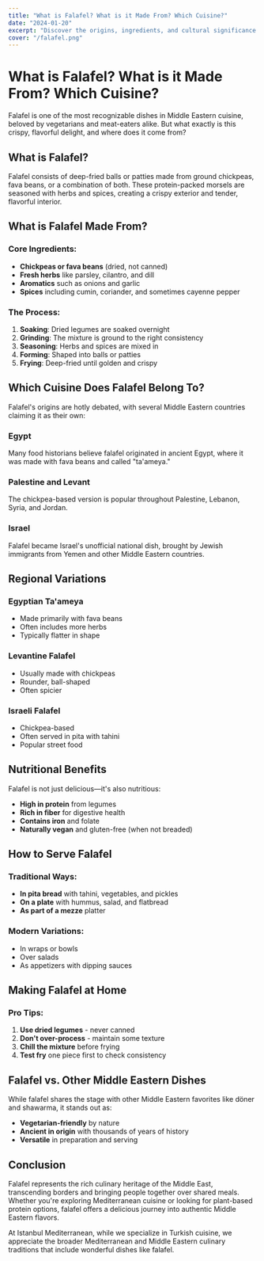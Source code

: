 ```yaml
---
title: "What is Falafel? What is it Made From? Which Cuisine?"
date: "2024-01-20"
excerpt: "Discover the origins, ingredients, and cultural significance of falafel, the beloved Middle Eastern dish that's conquered the world."
cover: "/falafel.png"
---
```


# What is Falafel? What is it Made From? Which Cuisine?

Falafel is one of the most recognizable dishes in Middle Eastern cuisine, beloved by vegetarians and meat-eaters alike. But what exactly is this crispy, flavorful delight, and where does it come from?

## What is Falafel?

Falafel consists of deep-fried balls or patties made from ground chickpeas, fava beans, or a combination of both. These protein-packed morsels are seasoned with herbs and spices, creating a crispy exterior and tender, flavorful interior.

## What is Falafel Made From?

### Core Ingredients:
- **Chickpeas or fava beans** (dried, not canned)
- **Fresh herbs** like parsley, cilantro, and dill
- **Aromatics** such as onions and garlic
- **Spices** including cumin, coriander, and sometimes cayenne pepper

### The Process:
1. **Soaking**: Dried legumes are soaked overnight
2. **Grinding**: The mixture is ground to the right consistency
3. **Seasoning**: Herbs and spices are mixed in
4. **Forming**: Shaped into balls or patties
5. **Frying**: Deep-fried until golden and crispy

## Which Cuisine Does Falafel Belong To?

Falafel's origins are hotly debated, with several Middle Eastern countries claiming it as their own:

### Egypt
Many food historians believe falafel originated in ancient Egypt, where it was made with fava beans and called "ta'ameya."

### Palestine and Levant
The chickpea-based version is popular throughout Palestine, Lebanon, Syria, and Jordan.

### Israel
Falafel became Israel's unofficial national dish, brought by Jewish immigrants from Yemen and other Middle Eastern countries.

## Regional Variations

### Egyptian Ta'ameya
- Made primarily with fava beans
- Often includes more herbs
- Typically flatter in shape

### Levantine Falafel
- Usually made with chickpeas
- Rounder, ball-shaped
- Often spicier

### Israeli Falafel
- Chickpea-based
- Often served in pita with tahini
- Popular street food

## Nutritional Benefits

Falafel is not just delicious—it's also nutritious:
- **High in protein** from legumes
- **Rich in fiber** for digestive health
- **Contains iron** and folate
- **Naturally vegan** and gluten-free (when not breaded)

## How to Serve Falafel

### Traditional Ways:
- **In pita bread** with tahini, vegetables, and pickles
- **On a plate** with hummus, salad, and flatbread
- **As part of a mezze** platter

### Modern Variations:
- In wraps or bowls
- Over salads
- As appetizers with dipping sauces

## Making Falafel at Home

### Pro Tips:
1. **Use dried legumes** - never canned
2. **Don't over-process** - maintain some texture
3. **Chill the mixture** before frying
4. **Test fry** one piece first to check consistency

## Falafel vs. Other Middle Eastern Dishes

While falafel shares the stage with other Middle Eastern favorites like döner and shawarma, it stands out as:
- **Vegetarian-friendly** by nature
- **Ancient in origin** with thousands of years of history
- **Versatile** in preparation and serving

## Conclusion

Falafel represents the rich culinary heritage of the Middle East, transcending borders and bringing people together over shared meals. Whether you're exploring Mediterranean cuisine or looking for plant-based protein options, falafel offers a delicious journey into authentic Middle Eastern flavors.

At Istanbul Mediterranean, while we specialize in Turkish cuisine, we appreciate the broader Mediterranean and Middle Eastern culinary traditions that include wonderful dishes like falafel.

